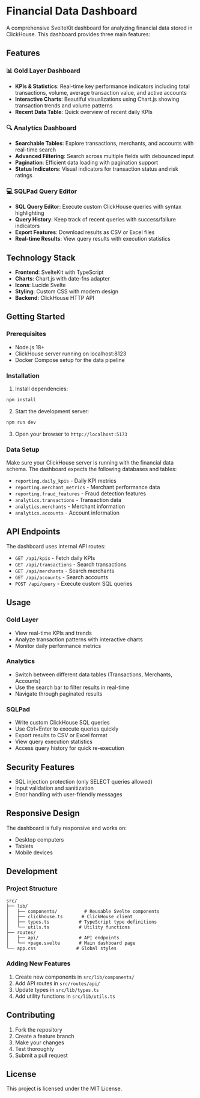 # Financial Data Dashboard

A comprehensive SvelteKit dashboard for analyzing financial data stored in ClickHouse. This dashboard provides three main features:

## Features

### 📊 Gold Layer Dashboard
- **KPIs & Statistics**: Real-time key performance indicators including total transactions, volume, average transaction value, and active accounts
- **Interactive Charts**: Beautiful visualizations using Chart.js showing transaction trends and volume patterns
- **Recent Data Table**: Quick overview of recent daily KPIs

### 🔍 Analytics Dashboard
- **Searchable Tables**: Explore transactions, merchants, and accounts with real-time search
- **Advanced Filtering**: Search across multiple fields with debounced input
- **Pagination**: Efficient data loading with pagination support
- **Status Indicators**: Visual indicators for transaction status and risk ratings

### 💻 SQLPad Query Editor
- **SQL Query Editor**: Execute custom ClickHouse queries with syntax highlighting
- **Query History**: Keep track of recent queries with success/failure indicators
- **Export Features**: Download results as CSV or Excel files
- **Real-time Results**: View query results with execution statistics

## Technology Stack

- **Frontend**: SvelteKit with TypeScript
- **Charts**: Chart.js with date-fns adapter
- **Icons**: Lucide Svelte
- **Styling**: Custom CSS with modern design
- **Backend**: ClickHouse HTTP API

## Getting Started

### Prerequisites

- Node.js 18+ 
- ClickHouse server running on localhost:8123
- Docker Compose setup for the data pipeline

### Installation

1. Install dependencies:
```bash
npm install
```

2. Start the development server:
```bash
npm run dev
```

3. Open your browser to `http://localhost:5173`

### Data Setup

Make sure your ClickHouse server is running with the financial data schema. The dashboard expects the following databases and tables:

- `reporting.daily_kpis` - Daily KPI metrics
- `reporting.merchant_metrics` - Merchant performance data
- `reporting.fraud_features` - Fraud detection features
- `analytics.transactions` - Transaction data
- `analytics.merchants` - Merchant information
- `analytics.accounts` - Account information

## API Endpoints

The dashboard uses internal API routes:

- `GET /api/kpis` - Fetch daily KPIs
- `GET /api/transactions` - Search transactions
- `GET /api/merchants` - Search merchants  
- `GET /api/accounts` - Search accounts
- `POST /api/query` - Execute custom SQL queries

## Usage

### Gold Layer
- View real-time KPIs and trends
- Analyze transaction patterns with interactive charts
- Monitor daily performance metrics

### Analytics
- Switch between different data tables (Transactions, Merchants, Accounts)
- Use the search bar to filter results in real-time
- Navigate through paginated results

### SQLPad
- Write custom ClickHouse SQL queries
- Use Ctrl+Enter to execute queries quickly
- Export results to CSV or Excel format
- View query execution statistics
- Access query history for quick re-execution

## Security Features

- SQL injection protection (only SELECT queries allowed)
- Input validation and sanitization
- Error handling with user-friendly messages

## Responsive Design

The dashboard is fully responsive and works on:
- Desktop computers
- Tablets
- Mobile devices

## Development

### Project Structure

```
src/
├── lib/
│   ├── components/          # Reusable Svelte components
│   ├── clickhouse.ts       # ClickHouse client
│   ├── types.ts           # TypeScript type definitions
│   └── utils.ts           # Utility functions
├── routes/
│   ├── api/               # API endpoints
│   └── +page.svelte       # Main dashboard page
└── app.css               # Global styles
```

### Adding New Features

1. Create new components in `src/lib/components/`
2. Add API routes in `src/routes/api/`
3. Update types in `src/lib/types.ts`
4. Add utility functions in `src/lib/utils.ts`

## Contributing

1. Fork the repository
2. Create a feature branch
3. Make your changes
4. Test thoroughly
5. Submit a pull request

## License

This project is licensed under the MIT License.